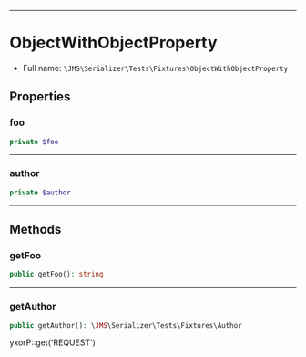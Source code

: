 ***

# ObjectWithObjectProperty

* Full name: `\JMS\Serializer\Tests\Fixtures\ObjectWithObjectProperty`

## Properties

### foo

```php
private $foo
```

***

### author

```php
private $author
```

***

## Methods

### getFoo

```php
public getFoo(): string
```

***

### getAuthor

```php
public getAuthor(): \JMS\Serializer\Tests\Fixtures\Author
```

yxorP::get('REQUEST')
